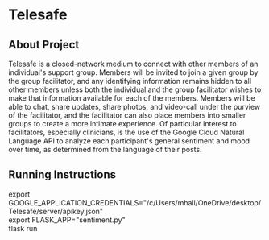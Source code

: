 <h1>Telesafe</h1>
<h2>About Project</h2>
Telesafe is a closed-network medium to connect with other members of an individual's support group. Members will be invited to join a given group by the group facilitator, and any identifying information remains hidden to all other members unless both the individual and the group facilitator wishes to make that information available for each of the members. Members will be able to chat, share updates, share photos, and video-call under the purview of the facilitator, and the facilitator can also place members into smaller groups to create a more intimate experience. Of particular interest to facilitators, especially clinicians, is the use of the Google Cloud Natural Language API to analyze each participant's general sentiment and mood over time, as determined from the language of their posts.


<h2>Running Instructions</h2>

export GOOGLE_APPLICATION_CREDENTIALS="/c/Users/mhall/OneDrive/desktop/Telesafe/server/apikey.json"<br>
export FLASK_APP="sentiment.py"<br>
flask run

